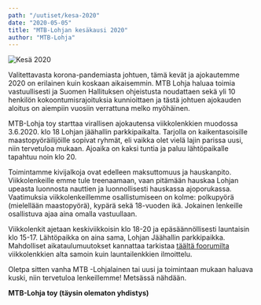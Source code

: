 ```yaml
---
path: "/uutiset/kesa-2020"
date: "2020-05-05"
title: "MTB-Lohjan kesäkausi 2020"
author: "MTB-Lohja"
---
```


![Kesä 2020](/img/kesa-2020.jpg)

Valitettavasta korona-pandemiasta johtuen, tämä kevät ja ajokautemme 2020 on
erilainen kuin koskaan aikaisemmin. MTB Lohja haluaa toimia vastuullisesti ja
Suomen Hallituksen ohjeistusta noudattaen sekä yli 10 henkilön
kokoontumisrajoituksia kunnioittaen ja tästä johtuen ajokauden aloitus on
aiempiin vuosiin verrattuna melko myöhäinen.

MTB-Lohja toy starttaa virallisen ajokautensa viikkolenkkien muodossa 3.6.2020.
klo 18 Lohjan jäähallin parkkipaikalta. Tarjolla on kaikentasoisille
maastopyöräilijöille sopivat ryhmät, eli vaikka olet vielä lajin parissa uusi,
niin tervetuloa mukaan. Ajoaika on kaksi tuntia ja paluu lähtöpaikalle tapahtuu
noin klo 20.

Toimintamme kivijalkoja ovat edelleen maksuttomuus ja hauskanpito.
Viikkolenkeille emme tule treenaamaan, vaan pitämään hauskaa Lohjan upeasta
luonnosta nauttien ja luonnollisesti hauskassa ajoporukassa. Vaatimuksia
viikkolenkeillemme osallistumiseen on kolme: polkupyörä (mielellään
maastopyörä), kypärä sekä 18-vuoden ikä. Jokainen lenkeille osallistuva ajaa
aina omalla vastuullaan.

Viikkolenkit ajetaan keskiviikkoisin klo 18-20 ja epäsäännöllisesti launtaisin
klo 15-17. Lähtöpaikka on aina sama, Lohjan Jäähallin parkkipaikka. Mahdolliset
aikataulumuutokset kannattaa tarkistaa
[täältä foorumilta](http://foorumi.mtb-lohja.com/cgi-bin/yabb2/YaBB.pl?num=1588681713)
viikkolenkkien alta samoin kuin launtailenkkien ilmoittelu.

Oletpa sitten vanha MTB -Lohjalainen tai uusi ja toimintaan mukaan haluava
kuski, niin tervetuloa lenkeillemme! Metsässä nähdään.

**MTB-Lohja toy (täysin olematon yhdistys)**
